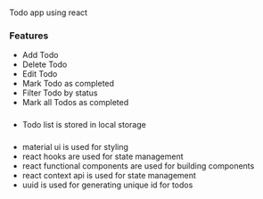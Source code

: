 #
Todo app using react

### Features
- Add Todo
- Delete Todo  
- Edit Todo
- Mark Todo as completed
- Filter Todo by status
- Mark all Todos as completed

###
- Todo list is stored in local storage

###
- material ui is used for styling
- react hooks are used for state management
- react functional components are used for building components
- react context api is used for state management
- uuid is used for generating unique id for todos